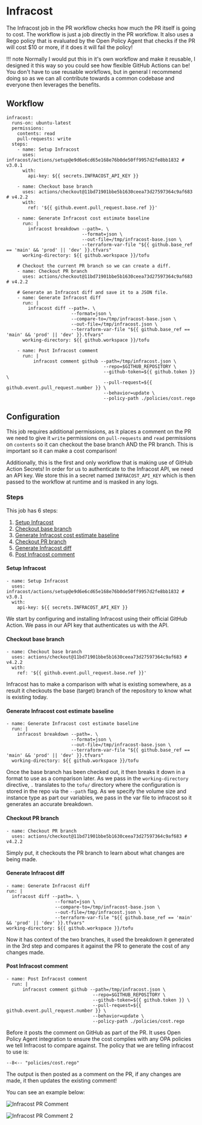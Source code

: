 # Infracost

The Infracost job in the PR workflow checks how much the PR itself is going to cost. The workflow is just a job directly in the PR workflow. It also uses a Rego policy that is evaluated by the Open Policy Agent that checks if the PR will cost $10 or more, if it does it will fail the policy!

!!! note
    Normally I would put this in it's own workflow and make it reusable, I designed it this way so you could see how flexible GitHub Actions can be! You don't have to use reusable workflows, but in general I recommend doing so as we can all contribute towards a common codebase and everyone then leverages the benefits.

## Workflow

``` { .yaml title=".github/workflows/pr.yml" linenums="56" } 
infracost:
  runs-on: ubuntu-latest
  permissions:
    contents: read
    pull-requests: write
  steps:
    - name: Setup Infracost
      uses: infracost/actions/setup@e9d6e6cd65e168e76b0de50ff9957d2fe8bb1832 # v3.0.1
      with:
        api-key: ${{ secrets.INFRACOST_API_KEY }}

    - name: Checkout base branch
      uses: actions/checkout@11bd71901bbe5b1630ceea73d27597364c9af683 # v4.2.2
      with:
        ref: '${{ github.event.pull_request.base.ref }}'

    - name: Generate Infracost cost estimate baseline
      run: |
        infracost breakdown --path=. \
                            --format=json \
                            --out-file=/tmp/infracost-base.json \
                            --terraform-var-file "${{ github.base_ref == 'main' && 'prod' || 'dev' }}.tfvars"
      working-directory: ${{ github.workspace }}/tofu

    # Checkout the current PR branch so we can create a diff.
    - name: Checkout PR branch
      uses: actions/checkout@11bd71901bbe5b1630ceea73d27597364c9af683 # v4.2.2

    # Generate an Infracost diff and save it to a JSON file.
    - name: Generate Infracost diff
      run: |
        infracost diff --path=. \
                        --format=json \
                        --compare-to=/tmp/infracost-base.json \
                        --out-file=/tmp/infracost.json \
                        --terraform-var-file "${{ github.base_ref == 'main' && 'prod' || 'dev' }}.tfvars"
      working-directory: ${{ github.workspace }}/tofu

    - name: Post Infracost comment
      run: |
          infracost comment github --path=/tmp/infracost.json \
                                    --repo=$GITHUB_REPOSITORY \
                                    --github-token=${{ github.token }} \
                                    --pull-request=${{ github.event.pull_request.number }} \
                                    --behavior=update \
                                    --policy-path ./policies/cost.rego
```

## Configuration

This job requires additional permissions, as it places a comment on the PR we need to give it `write` permissions on `pull-requests` and `read` permissions on `contents` so it can checkout the base branch AND the PR branch. This is important so it can make a cost comparison!

Additionally, this is the first and only workflow that is making use of GitHub Action Secrets! In order for us to authenticate to the Infracost API, we need an API key. We store this in a secret named `INFRACOST_API_KEY` which is then passed to the workflow at runtime and is masked in any logs.

### Steps

This job has 6 steps:

1. [Setup Infracost](#setup-infracost)
2. [Checkout base branch](#checkout-base-branch)
3. [Generate Infracost cost estimate baseline](#generate-infracost-cost-estimate-baseline)
4. [Checkout PR branch](#checkout-pr-branch)
5. [Generate Infracost diff](#generate-infracost-diff)
6. [Post Infracost comment](#post-infracost-comment)

#### Setup Infracost

``` { .yaml title=".github/workflows/pr.yml" linenums="62" } 
- name: Setup Infracost
  uses: infracost/actions/setup@e9d6e6cd65e168e76b0de50ff9957d2fe8bb1832 # v3.0.1
  with:
    api-key: ${{ secrets.INFRACOST_API_KEY }}
```

We start by configuring and installing Infracost using their official GitHub Action. We pass in our API key that authenticates us with the API.

#### Checkout base branch

``` { .yaml title=".github/workflows/pr.yml" linenums="67" } 
- name: Checkout base branch
  uses: actions/checkout@11bd71901bbe5b1630ceea73d27597364c9af683 # v4.2.2
  with:
    ref: '${{ github.event.pull_request.base.ref }}'
```

Infracost has to make a comparison with what is existing somewhere, as a result it checkouts the base (target) branch of the repository to know what is existing today.

#### Generate Infracost cost estimate baseline

``` { .yaml title=".github/workflows/pr.yml" linenums="72" } 
- name: Generate Infracost cost estimate baseline
  run: |
    infracost breakdown --path=. \
                        --format=json \
                        --out-file=/tmp/infracost-base.json \
                        --terraform-var-file "${{ github.base_ref == 'main' && 'prod' || 'dev' }}.tfvars"
  working-directory: ${{ github.workspace }}/tofu
```

Once the base branch has been checked out, it then breaks it down in a format to use as a comparison later. As we pass in the `working-directory` directive, `.` translates to the `tofu/` directory where the configuration is stored in the repo via the `--path` flag. As we specify the volume size and instance type as part our variables, we pass in the var file to infracost so it generates an accurate breakdown.

#### Checkout PR branch

``` { .yaml title=".github/workflows/pr.yml" linenums="81" } 
- name: Checkout PR branch
  uses: actions/checkout@11bd71901bbe5b1630ceea73d27597364c9af683 # v4.2.2
```

Simply put, it checkouts the PR branch to learn about what changes are being made.

#### Generate Infracost diff

``` { .yaml title=".github/workflows/pr.yml" linenums="85" } 
- name: Generate Infracost diff
run: |
  infracost diff --path=. \
                  --format=json \
                  --compare-to=/tmp/infracost-base.json \
                  --out-file=/tmp/infracost.json \
                  --terraform-var-file "${{ github.base_ref == 'main' && 'prod' || 'dev' }}.tfvars"
working-directory: ${{ github.workspace }}/tofu
```

Now it has context of the two branches, it used the breakdown it generated in the 3rd step and compares it against the PR to generate the cost of any changes made.

#### Post Infracost comment

``` { .yaml title=".github/workflows/pr.yml" linenums="94" } 
- name: Post Infracost comment
  run: |
      infracost comment github --path=/tmp/infracost.json \
                                --repo=$GITHUB_REPOSITORY \
                                --github-token=${{ github.token }} \
                                --pull-request=${{ github.event.pull_request.number }} \
                                --behavior=update \
                                --policy-path ./policies/cost.rego
```

Before it posts the comment on GitHub as part of the PR. It uses Open Policy Agent integration to ensure the cost complies with any OPA policies we tell Infracost to compare against. The policy that we are telling infracost to use is:

``` { .rego title="policies/cost.rego" linenums="1" } 
--8<-- "policies/cost.rego"
```

The output is then posted as a comment on the PR, if any changes are made, it then updates the existing comment!

You can see an example below:

![Infracost PR Comment](../assets/infracost_comment.jpeg)

![Infracost PR Comment 2](../assets/infracost_comment_open.jpeg)

